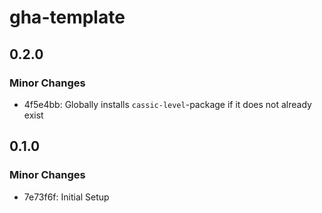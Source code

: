 # gha-template

## 0.2.0

### Minor Changes

- 4f5e4bb: Globally installs `cassic-level`-package if it does not already exist

## 0.1.0

### Minor Changes

- 7e73f6f: Initial Setup
